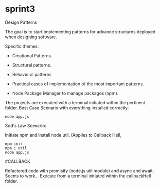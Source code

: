 # sprint3
Design Patterns

The goal is to start implementing patterns for advance structures deployed when designing software.

Specific themes:

* Creational Patterns.

* Structural patterns.

* Behavioral patterns

* Practical cases of implementation of the most important patterns.

* Node Package Manager to manage packages (npm).

The projects are executed with a terminal initiated within the pertinent folder.
Best Case Scenario with everything installed correctly:
```
node app.js
```
Sod's Law Scenario:

Initiate npm and install node util. (Applies to Callback Hell, 

```
npm init 
npm i util
node app.js
```


#CALLBACK 

Refactored code with promisify (node.js util module) and async and await. Seems to work...
Execute from a terminal initiated within the callbackHell folder.




